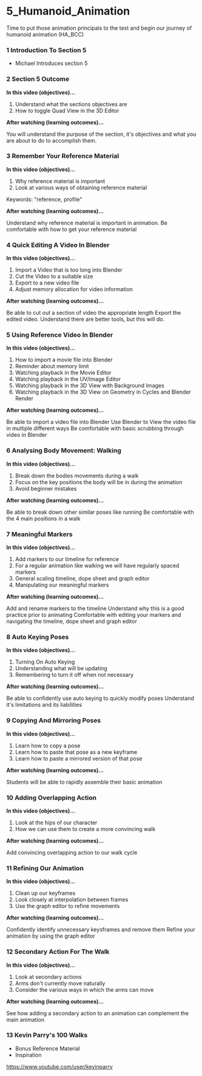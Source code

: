 # 5_Humanoid_Animation
Time to put those animation principals to the test and begin our journey of humanoid animation (HA_BCC)

### 1 Introduction To Section 5
+ Michael Introduces section 5

### 2 Section 5 Outcome
**In this video (objectives)…**

1. Understand what the sections objectives are
2. How to toggle Quad View in the 3D Editor

**After watching (learning outcomes)…**

You will understand the purpose of the section, it's objectives and what you are about to do to accomplish them.

### 3 Remember Your Reference Material
**In this video (objectives)…**

1. Why reference material is important
2. Look at various ways of obtaining reference material

Keywords: "reference, profile"

**After watching (learning outcomes)…**

Understand why reference material is important in animation.
Be comfortable with how to get your reference material

### 4 Quick Editing A Video In Blender
**In this video (objectives)…**

1. Import a Video that is too long into Blender
2. Cut the Video to a suitable size
3. Export to a new video file
4. Adjust memory allocation for video information

**After watching (learning outcomes)…**

Be able to cut out a section of video the appropriate length
Export the edited video.
Understand there are better tools, but this will do.

### 5 Using Reference Video In Blender
**In this video (objectives)…**

1. How to import a movie file into Blender
2. Reminder about memory limit
3. Watching playback in the Movie Editor
4. Watching playback in the UV/Image Editor
5. Watching playback in the 3D View with Background Images
6. Watching playback in the 3D View on Geometry in Cycles and Blender Render

**After watching (learning outcomes)…**

Be able to import a video file into Blender
Use Blender to View the video file in multiple different ways
Be comfortable with basic scrubbing through video in Blender

### 6 Analysing Body Movement: Walking
**In this video (objectives)…**

1. Break down the bodies movements during a walk
2. Focus on the key positions the body will be in during the animation
3. Avoid beginner mistakes

**After watching (learning outcomes)…**

Be able to break down other similar poses like running
Be comfortable with the 4 main positions in a walk

### 7 Meaningful Markers
**In this video (objectives)…**

1. Add markers to our timeline for reference
2. For a regular animation like walking we will have regularly spaced markers
3. General scaling timeline, dope sheet and graph editor
4. Manipulating our meaningful markers

**After watching (learning outcomes)…**

Add and rename markers to the timeline
Understand why this is a good practice prior to animating
Comfortable with editing your markers and navigating the timeline, dope sheet and graph editor

### 8 Auto Keying Poses
**In this video (objectives)…**

1. Turning On Auto Keying
2. Understanding what will be updating
3. Remembering to turn it off when not necessary

**After watching (learning outcomes)…**

Be able to confidently use auto keying to quickly modify poses
Understand it's limitations and its liabilities

### 9 Copying And Mirroring Poses
**In this video (objectives)…**

1. Learn how to copy a pose
2. Learn how to paste that pose as a new keyframe
3. Learn how to paste a mirrored version of that pose

**After watching (learning outcomes)…**

Students will be able to rapidly assemble their basic animation

### 10 Adding Overlapping Action
**In this video (objectives)…**

1. Look at the hips of our character
2. How we can use them to create a more convincing walk

**After watching (learning outcomes)…**

Add convincing overlapping action to our walk cycle

### 11 Refining Our Animation
**In this video (objectives)…**

1. Clean up our keyframes
2. Look closely at interpolation between frames
3. Use the graph editor to refine movements

**After watching (learning outcomes)…**

Confidently identify unnecessary keysframes and remove them
Refine your animation by using the graph editor

### 12 Secondary Action For The Walk
**In this video (objectives)…**

1. Look at secondary actions
2. Arms don't currently move naturally
3. Consider the various ways in which the arms can move

**After watching (learning outcomes)…**

See how adding a secondary action to an animation can complement the main animation

### 13 Kevin Parry's 100 Walks
+ Bonus Reference Material
+ Inspiration

https://www.youtube.com/user/kevinparry
